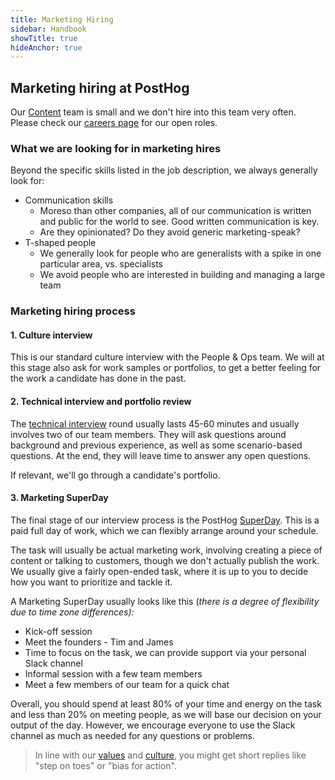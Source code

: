 ```yaml
---
title: Marketing Hiring
sidebar: Handbook
showTitle: true
hideAnchor: true
---
```


## Marketing hiring at PostHog

Our [Content](/teams/content) team is small and we don't hire into this team very often. Please check our [careers page](/careers) for our open roles. 

### What we are looking for in marketing hires

Beyond the specific skills listed in the job description, we always generally look for: 

*   Communication skills
    *   Moreso than other companies, all of our communication is written and public for the world to see. Good written communication is key.
    *   Are they opinionated? Do they avoid generic marketing-speak?
*   T-shaped people
    *   We generally look for people who are generalists with a spike in one particular area, vs. specialists
    *   We avoid people who are interested in building and managing a large team

### Marketing hiring process 

#### 1. Culture interview

This is our standard culture interview with the People & Ops team. We will at this stage also ask for work samples or portfolios, to get a better feeling for the work a candidate has done in the past. 

#### 2. Technical interview and portfolio review

The [technical interview](/handbook/people/hiring-process#interview-2) round usually lasts 45-60 minutes and usually involves two of our team members. They will ask questions around background and previous experience, as well as some scenario-based questions. At the end, they will leave time to answer any open questions. 

If relevant, we'll go through a candidate's portfolio. 

#### 3. Marketing SuperDay

The final stage of our interview process is the PostHog [SuperDay](/handbook/people/hiring-process#posthog-superday). This is a paid full day of work, which we can flexibly arrange around your schedule. 

The task will usually be actual marketing work, involving creating a piece of content or talking to customers, though we don't actually publish the work. We usually give a fairly open-ended task, where it is up to you to decide how you want to prioritize and tackle it. 

A Marketing SuperDay usually looks like this (_there is a degree of flexibility due to time zone differences):_

*   Kick-off session
*   Meet the founders - Tim and James
*   Time to focus on the task, we can provide support via your personal Slack channel
*   Informal session with a few team members
*   Meet a few members of our team for a quick chat

Overall, you should spend at least 80% of your time and energy on the task and less than 20% on meeting people, as we will base our decision on your output of the day. However, we encourage everyone to use the Slack channel as much as needed for any questions or problems. 

> In line with our [values](/handbook/company/values) and [culture](/handbook/company/culture), you might get short replies like "step on toes" or "bias for action". 
